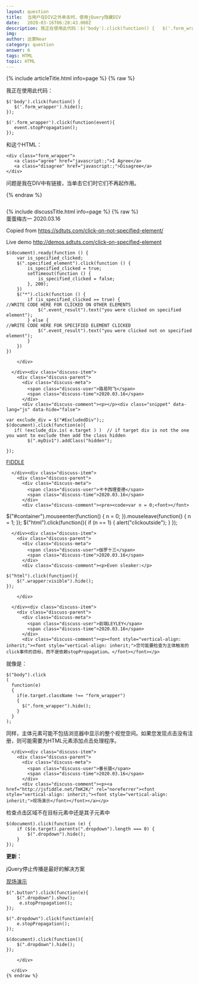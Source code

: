 ```yaml
---
layout: question
title:  当用户在DIV之外单击时，使用jQuery隐藏DIV
date:   2020-03-16T06:28:43.000Z
description: 我正在使用此代码：$('body').click(function() {   $('.form_wrapper').hide();});$(...
img: 
author: 达蒙Near
category: question
answer: 6
tags: HTML
topic: HTML
---
```

<div class="article-root">
  <div class="article">
    {% include articleTitle.html info=page %}
    {% raw %}
    <div class="article-content"><p><font style="vertical-align: inherit;"><font style="vertical-align: inherit;">我正在使用此代码：</font></font></p>

<pre><code>$('body').click(function() {<font></font>
   $('.form_wrapper').hide();<font></font>
});<font></font>
<font></font>
$('.form_wrapper').click(function(event){<font></font>
   event.stopPropagation();<font></font>
});<font></font>
</code></pre>

<p><font style="vertical-align: inherit;"><font style="vertical-align: inherit;">和这个HTML：</font></font></p>

<pre><code>&lt;div class="form_wrapper"&gt;<font></font>
   &lt;a class="agree" href="javascript:;"&gt;I Agree&lt;/a&gt;<font></font>
   &lt;a class="disagree" href="javascript:;"&gt;Disagree&lt;/a&gt;<font></font>
&lt;/div&gt;<font></font>
</code></pre>

<p><font style="vertical-align: inherit;"><font style="vertical-align: inherit;">问题是我在DIV中有链接，当单击它们时它们不再起作用。</font></font></p></div>
    {% endraw %}
  </div>
  <p style="height: 0;width:0;overflow: hidden;"> 第1754篇《当用户在DIV之外单击时，使用jQuery隐藏DIV》来自Winter(https://github.com/aiyld/aiyld.github.io)的站点</p>
  <div class="discuss-wrapper">
    {% include discussTitle.html info=page %}
    {% raw %}
    <div class="discuss-item">
        <div class="discuss-parent">
          <div class="discuss-meta">
            <span class="discuss-user">蛋蛋梅古一</span>
            <span class="discuss-time">2020.03.16</span>
          </div>
          <div class="discuss-comment"><p>Copied from <a href="https://sdtuts.com/click-on-not-specified-element/" rel="nofollow noreferrer">https://sdtuts.com/click-on-not-specified-element/</a></p>

<p>Live demo <a href="http://demos.sdtuts.com/click-on-specified-element" rel="nofollow noreferrer">http://demos.sdtuts.com/click-on-specified-element</a></p>

<pre><code>$(document).ready(function () {<font></font>
    var is_specified_clicked;<font></font>
    $(".specified_element").click(function () {<font></font>
        is_specified_clicked = true;<font></font>
        setTimeout(function () {<font></font>
            is_specified_clicked = false;<font></font>
        }, 200);<font></font>
    })<font></font>
    $("*").click(function () {<font></font>
        if (is_specified_clicked == true) {<font></font>
//WRITE CODE HERE FOR CLICKED ON OTHER ELEMENTS<font></font>
            $(".event_result").text("you were clicked on specified element");<font></font>
        } else {<font></font>
//WRITE CODE HERE FOR SPECIFIED ELEMENT CLICKED<font></font>
            $(".event_result").text("you were clicked not on specified element");<font></font>
        }<font></font>
    })<font></font>
})<font></font>
</code></pre></div>
        </div>
        
      </div><div class="discuss-item">
        <div class="discuss-parent">
          <div class="discuss-meta">
            <span class="discuss-user">路易阿飞</span>
            <span class="discuss-time">2020.03.16</span>
          </div>
          <div class="discuss-comment"><p></p><div class="snippet" data-lang="js" data-hide="false">
<div class="snippet-code">
<pre class="snippet-code-js lang-js prettyprint-override"><code>var exclude_div = $("#ExcludedDiv");;  <font></font>
$(document).click(function(e){<font></font>
   if( !exclude_div.is( e.target ) )  // if target div is not the one you want to exclude then add the class hidden<font></font>
        $(".myDiv1").addClass("hidden");  <font></font>
<font></font>
}); </code></pre>
</div>
</div>
<p></p>

<p><a href="http://jsfiddle.net/sharmapattar/xJfHy/18/" rel="nofollow">FIDDLE</a></p></div>
        </div>
        
      </div><div class="discuss-item">
        <div class="discuss-parent">
          <div class="discuss-meta">
            <span class="discuss-user">卡卡西理查德</span>
            <span class="discuss-time">2020.03.16</span>
          </div>
          <div class="discuss-comment"><pre><code>var n = 0;<font></font>
$("#container").mouseenter(function() {<font></font>
n = 0;<font></font>
<font></font>
}).mouseleave(function() {<font></font>
n = 1;<font></font>
});<font></font>
<font></font>
$("html").click(function(){ <font></font>
if (n == 1) {<font></font>
alert("clickoutside");<font></font>
}<font></font>
});<font></font>
</code></pre></div>
        </div>
        
      </div><div class="discuss-item">
        <div class="discuss-parent">
          <div class="discuss-meta">
            <span class="discuss-user">伽罗十三</span>
            <span class="discuss-time">2020.03.16</span>
          </div>
          <div class="discuss-comment"><p>Even sleaker:</p>

<pre><code>$("html").click(function(){ <font></font>
    $(".wrapper:visible").hide();<font></font>
});<font></font>
</code></pre></div>
        </div>
        
      </div><div class="discuss-item">
        <div class="discuss-parent">
          <div class="discuss-meta">
            <span class="discuss-user">前端LEYLEY</span>
            <span class="discuss-time">2020.03.16</span>
          </div>
          <div class="discuss-comment"><p><font style="vertical-align: inherit;"><font style="vertical-align: inherit;">您可能要检查为主体触发的click事件的目标，而不是依赖stopPropagation。</font></font></p>

<p><font style="vertical-align: inherit;"><font style="vertical-align: inherit;">就像是：</font></font></p>

<pre><code>$("body").click<font></font>
(<font></font>
  function(e)<font></font>
  {<font></font>
    if(e.target.className !== "form_wrapper")<font></font>
    {<font></font>
      $(".form_wrapper").hide();<font></font>
    }<font></font>
  }<font></font>
);<font></font>
</code></pre>

<p><font style="vertical-align: inherit;"><font style="vertical-align: inherit;">同样，主体元素可能不包括浏览器中显示的整个视觉空间。</font><font style="vertical-align: inherit;">如果您发现点击没有注册，则可能需要为HTML元素添加点击处理程序。</font></font></p></div>
        </div>
        
      </div><div class="discuss-item">
        <div class="discuss-parent">
          <div class="discuss-meta">
            <span class="discuss-user">番长猿</span>
            <span class="discuss-time">2020.03.16</span>
          </div>
          <div class="discuss-comment"><p><a href="http://jsfiddle.net/TmK2K/" rel="noreferrer"><font style="vertical-align: inherit;"><font style="vertical-align: inherit;">现场演示</font></font></a></p>

<p><font style="vertical-align: inherit;"><font style="vertical-align: inherit;">检查点击区域不在目标元素中还是其子元素中</font></font></p>

<pre><code>$(document).click(function (e) {<font></font>
    if ($(e.target).parents(".dropdown").length === 0) {<font></font>
        $(".dropdown").hide();<font></font>
    }<font></font>
});<font></font>
</code></pre>

<p><strong><font style="vertical-align: inherit;"><font style="vertical-align: inherit;">更新：</font></font></strong></p>

<p><font style="vertical-align: inherit;"><font style="vertical-align: inherit;">jQuery停止传播是最好的解决方案</font></font></p>

<p><a href="http://jsfiddle.net/C8FJP/363/" rel="noreferrer"><font style="vertical-align: inherit;"><font style="vertical-align: inherit;">现场演示</font></font></a></p>

<pre><code>$(".button").click(function(e){<font></font>
    $(".dropdown").show();<font></font>
     e.stopPropagation();<font></font>
});<font></font>
<font></font>
$(".dropdown").click(function(e){<font></font>
    e.stopPropagation();<font></font>
});<font></font>
<font></font>
$(document).click(function(){<font></font>
    $(".dropdown").hide();<font></font>
});<font></font>
</code></pre></div>
        </div>
        
      </div>
    {% endraw %}
  </div>
<div>
